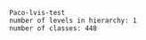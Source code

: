 
        Paco-lvis-test
        number of levels in hierarchy: 1
        number of classes: 448
        